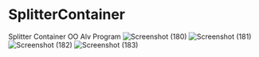 # SplitterContainer
Splitter Container OO Alv Program
![Screenshot (180)](https://user-images.githubusercontent.com/44570302/191013101-a459307d-086e-4804-a050-6b2311b3fd56.png)
![Screenshot (181)](https://user-images.githubusercontent.com/44570302/191013113-084568d0-e1ac-4065-bebc-3f27a6919002.png)
![Screenshot (182)](https://user-images.githubusercontent.com/44570302/191013122-bdcbc848-1ae6-4137-a637-15f653927173.png)
![Screenshot (183)](https://user-images.githubusercontent.com/44570302/191013136-2afe09f4-d537-4810-9adf-90d4dcb956fc.png)
